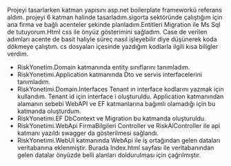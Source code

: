 Projeyi tasarlarken katman yapısını asp.net boilerplate frameworkü referans aldım. projeyi 6 katman halinde tasarladım.sigorta sektöründe çalıştığım için ana firma ve bağlı acenteler şekinde planladım.Entitleri Migration ile Ms Sql de tutuyorum.Html css ile önyüz gösterimini sağladım.
Case de verilen adımları acente de basit haliyle süreç nasıl işleyebilir diye düşünerek koda dökmeye çalıştım. 
cs dosyaları içesinde yazdığım kodlarla ilgili  kısa biligler verdim.
 - RiskYonetim.Domain katmanında entity sınıflarını tanımladım.
 - RiskYonetimi.Application  katmanında Dto ve servis interfacelerini tanımladım.
 - RiskYonetimi.Domain.Interfaces  Tenant ın interface kodlarını yazmak için kullandım. Tenant id için interface i oluşturuldu. 
Application katmanından alamanın sebebi WebAPI ve EF katmanlarına bağımlı olamadığı için bu katmanda oluşturdum.
 - RiskYonetimi.EF DbContext ve Migration bu katmanda oluşturuldu.
 - RiskYonetimi.WebApi FirmaBilgileri Controller ve RiskAlController ile api katmanı yazıldı swagger da gösterilmesi sağlandı.
 - RiskYonetimi.WebUI katmanında WebApi ile iş ortağından gelen dataları veritabanına eklenmiştir. Burada Index.html sayfası ile veritabanından gelen datalar önyüzde  belli alanları doldurulması için çağrılmıştır.
